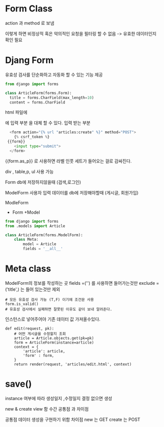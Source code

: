 # Form Class

action 과 method 로 보냄

이렇게 하면 비정상적 혹은 악의적인 요청을 필터링 할 수 없음
-> 유효한 데이터인지 확인 필요

# Djang Form
유효성 검사를 단순화하고 자동화 할 수 있는 기능 제공

```python 
from django import forms

class ArticleForm(forms.Form):
  title = forms.CharField(max_length=10)
  content = forms.CharField
```
html 파일에 <form> 에 입력 부분 을 대체 할 수 있다.
입력 받는 부분
```python 
  <form action="{% url "articles:create" %}" method="POST">
    {% csrf_token %}
 {{form}}
    <input type="submit">
  </form>
```
{{form.as_p}} 로 사용하면 라벨 인풋 세트가 들어오는 걸로 감싸진다.

div , table,p, ul 사용 가능


Form
db에 저장하지않을때 
(검색,로그인)

ModelForm
사용자 입력 데이터를 db에 저장해야할때
(게시글, 회원가입)

ModleForm
- Form +Model

```python
from django import forms
from .models import Article

class ArticleForm(forms.ModelForm):
    class Meta:
        model = Article
        fields = '__all__'
```
# Meta class
ModelForm의 정보를 작성하는 곳
fields =('') 를 사용하면 들어가는것만
exclude =('title',) 는 들어 있는것만 제외
```
# 모든 유효성 검사 가능 (T,F) 이기에 조건문 사용
form.is_valid()
# 유효성 검사에서 실패하면 잘못된 이유도 같이 보내 알려준다.
```
인스턴스로 넣어주어야 기존 데이터 값 가져올수있다.
```
def edit(request, pk):
    # 어떤 게시글을 수정할지 조회
    article = Article.objects.get(pk=pk)
    form = ArticleForm(instance=article)
    context = {
        'article': article,
        'form' : form,
    }
    return render(request, 'articles/edit.html', context)
```

# save()
instance 여부에 따라 생성일지 ,수정일지 결정 없으면 생성

new & create view 함 수간 공통점 과 차이점

공통점 데이터 생성을 구현하기 위함
차이점 new 는 GET create 는 POST